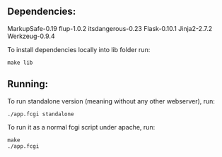Dependencies:
-------------
MarkupSafe-0.19
flup-1.0.2
itsdangerous-0.23
Flask-0.10.1
Jinja2-2.7.2
Werkzeug-0.9.4

To install dependencies locally into lib folder run:

    make lib

Running:
-------
To run standalone version (meaning without any other webserver), run:

    ./app.fcgi standalone

To run it as a normal fcgi script under apache, run:

    make
    ./app.fcgi
